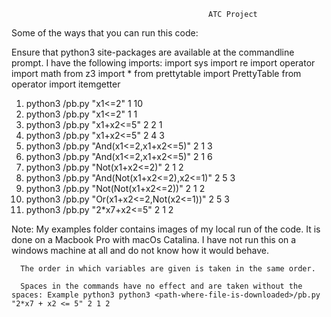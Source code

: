                                                 ATC Project 

Some of the ways that you can run this code:

Ensure that python3 site-packages are available at the commandline prompt. I have the following imports:
import sys
import re
import operator
import math
from z3 import *
from prettytable import PrettyTable
from operator import itemgetter

1. python3 <path-where-file-is-downloaded>/pb.py "x1<=2" 1 10
2. python3 <path-where-file-is-downloaded>/pb.py "x1<=2" 1 1
3. python3 <path-where-file-is-downloaded>/pb.py "x1+x2<=5" 2 2 1
4. python3 <path-where-file-is-downloaded>/pb.py "x1+x2<=5" 2 4 3
5. python3 <path-where-file-is-downloaded>/pb.py "And(x1<=2,x1+x2<=5)" 2 1 3
6. python3 <path-where-file-is-downloaded>/pb.py "And(x1<=2,x1+x2<=5)" 2 1 6
7. python3 <path-where-file-is-downloaded>/pb.py "Not(x1+x2<=2)" 2 1 2
8. python3 <path-where-file-is-downloaded>/pb.py "And(Not(x1+x2<=2),x2<=1)" 2 5 3
9. python3 <path-where-file-is-downloaded>/pb.py "Not(Not(x1+x2<=2))" 2 1 2
10. python3 <path-where-file-is-downloaded>/pb.py "Or(x1+x2<=2,Not(x2<=1))" 2 5 3
11. python3 <path-where-file-is-downloaded>/pb.py "2*x7+x2<=5" 2 1 2
  

Note: My examples folder contains images of my local run of the code. It is done on a Macbook Pro with macOs Catalina. 
      I have not run this on a windows machine at all and do not know how it would behave.
     
      The order in which variables are given is taken in the same order.
   
      Spaces in the commands have no effect and are taken without the spaces: Example python3 python3 <path-where-file-is-downloaded>/pb.py "2*x7 + x2 <= 5" 2 1 2
 
